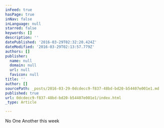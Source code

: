 ```yaml
---
inFeed: true
hasPage: true
inNav: false
inLanguage: null
starred: false
keywords: []
description: ''
datePublished: '2016-03-29T02:32:20.424Z'
dateModified: '2016-03-29T02:13:57.779Z'
authors: []
publisher:
  name: null
  domain: null
  url: null
  favicon: null
title: ''
author: []
sourcePath: _posts/2016-03-29-0dcdecc9-f837-48bd-bd20-b54407e001e1.md
published: true
url: 0dcdecc9-f837-48bd-bd20-b54407e001e1/index.html
_type: Article

---
```

No One Another this week